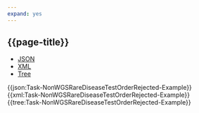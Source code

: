 ```yaml
---
expand: yes
---
```


## {{page-title}}

<div class="nhsd-!t-margin-bottom-6">
  <ul class="nav nav-tabs" role="tablist">
        <li role="presentation" class="active">
            <a href="#JSON-T-NWRDTOR-E" role="tab" data-toggle="tab">JSON</a>
        </li>
         <li role="presentation">
            <a href="#XML-T-NWRDTOR-E" role="tab" data-toggle="tab">XML</a>
        </li>
        <li role="presentation">
            <a href="#Tree-T-NWRDTOR-E" role="tab" data-toggle="tab">Tree</a>
        </li>
  </ul>
    
  <div class="tab-content snippet">
    <div id="JSON-T-NWRDTOR-E" role="tabpanel" class="tab-pane active">
{{json:Task-NonWGSRareDiseaseTestOrderRejected-Example}}
    </div>
    <div id="XML-T-NWRDTOR-E" role="tabpanel" class="tab-pane">
{{xml:Task-NonWGSRareDiseaseTestOrderRejected-Example}}
    </div>
    <div id="Tree-T-NWRDTOR-E" role="tabpanel" class="tab-pane">
{{tree:Task-NonWGSRareDiseaseTestOrderRejected-Example}}
    </div>
  </div>
</div>